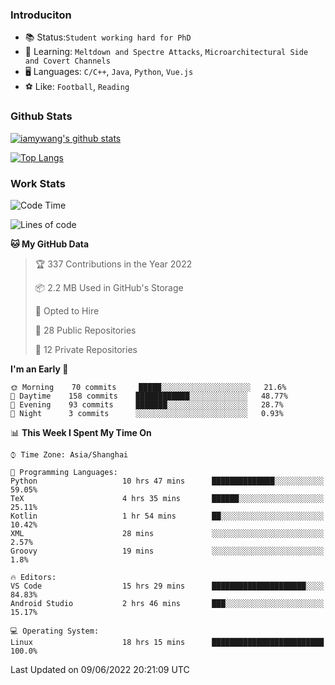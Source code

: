 ### Introduciton

- 📚 Status:`Student working hard for PhD`
- 🔎 Learning: `Meltdown and Spectre Attacks`, `Microarchitectural Side and Covert Channels`
- 🖥️ Languages: `C/C++`, `Java`, `Python`, `Vue.js`
- ⚽ Like: `Football`, `Reading`

### Github Stats

[![iamywang's github stats](https://github-readme-stats.vercel.app/api?username=iamywang&count_private=true&show_icons=true)]()

[![Top Langs](https://github-readme-stats.vercel.app/api/top-langs/?username=iamywang&layout=compact)]()

### Work Stats

<!--START_SECTION:waka-->
![Code Time](http://img.shields.io/badge/Code%20Time-389%20hrs%2053%20mins-blue)

![Lines of code](https://img.shields.io/badge/From%20Hello%20World%20I%27ve%20Written--40%20Thousand%20lines%20of%20code-blue)

**🐱 My GitHub Data** 

> 🏆 337 Contributions in the Year 2022
 > 
> 📦 2.2 MB Used in GitHub's Storage 
 > 
> 💼 Opted to Hire
 > 
> 📜 28 Public Repositories 
 > 
> 🔑 12 Private Repositories  
 > 
**I'm an Early 🐤** 

```text
🌞 Morning    70 commits     █████░░░░░░░░░░░░░░░░░░░░   21.6% 
🌆 Daytime    158 commits    ████████████░░░░░░░░░░░░░   48.77% 
🌃 Evening    93 commits     ███████░░░░░░░░░░░░░░░░░░   28.7% 
🌙 Night      3 commits      ░░░░░░░░░░░░░░░░░░░░░░░░░   0.93%

```


📊 **This Week I Spent My Time On** 

```text
⌚︎ Time Zone: Asia/Shanghai

💬 Programming Languages: 
Python                   10 hrs 47 mins      ██████████████░░░░░░░░░░░   59.05% 
TeX                      4 hrs 35 mins       ██████░░░░░░░░░░░░░░░░░░░   25.11% 
Kotlin                   1 hr 54 mins        ██░░░░░░░░░░░░░░░░░░░░░░░   10.42% 
XML                      28 mins             ░░░░░░░░░░░░░░░░░░░░░░░░░   2.57% 
Groovy                   19 mins             ░░░░░░░░░░░░░░░░░░░░░░░░░   1.8%

🔥 Editors: 
VS Code                  15 hrs 29 mins      █████████████████████░░░░   84.83% 
Android Studio           2 hrs 46 mins       ███░░░░░░░░░░░░░░░░░░░░░░   15.17%

💻 Operating System: 
Linux                    18 hrs 15 mins      █████████████████████████   100.0%

```


 Last Updated on 09/06/2022 20:21:09 UTC
<!--END_SECTION:waka-->
